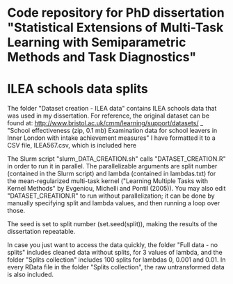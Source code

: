 # Code repository for PhD dissertation "Statistical Extensions of Multi-Task Learning with Semiparametric Methods and Task Diagnostics"



# ILEA schools data splits

The folder "Dataset creation - ILEA data" contains ILEA schools data that was used in my dissertation. For reference, the original dataset can be found at:
http://www.bristol.ac.uk/cmm/learning/support/datasets/ _
"School effectiveness (zip, 0.1 mb) Examination data for school leavers in Inner London with intake achievement measures"
I have formatted it to a CSV file, ILEA567.csv, which is included here

The Slurm script "slurm_DATA_CREATION.sh" calls "DATASET_CREATION.R" in order to run it in parallel. The parallelizable arguments are split number (contained in the Slurm script) and lambda (contained in lambdas.txt) for the mean-regularized multi-task kernel ("Learning Multiple Tasks with Kernel Methods" by Evgeniou, Michelli and Pontil (2005)). You may also edit "DATASET_CREATION.R" to run without parallelization; it can be done by manually specifying split and lambda values, and then running a loop over those.

The seed is set to split number (set.seed(split)), making the results of the dissertation repeatable.

In case you just want to access the data quickly, the folder "Full data - no splits" includes cleaned data without splits, for 3 values of lambda, and the folder "Splits collection" includes 100 splits for lambdas 0, 0.001 and 0.01. In every RData file in the folder "Splits collection", the raw untransformed data is also included.
